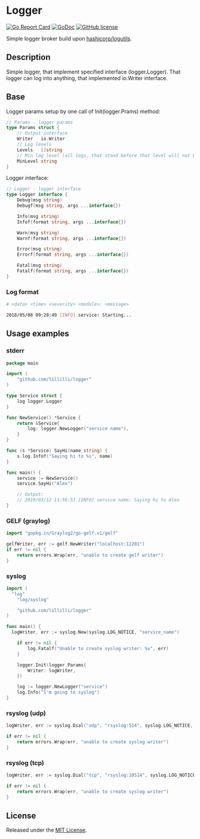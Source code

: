 # Logger

[![Go Report Card](https://goreportcard.com/badge/lillilli/jsonrpc)](https://goreportcard.com/report/lillilli/logger)
[![GoDoc](https://godoc.org/github.com/lillilli/jsonrpc?status.svg)](https://godoc.org/github.com/lillilli/logger)
[![GitHub license](https://img.shields.io/badge/license-MIT-blue.svg)](https://raw.githubusercontent.com/lillilli/logger/master/LICENSE)

Simple logger broker build upon [hashicorp/logutils](https://github.com/hashicorp/logutils).

## Description

Simple logger, that implement specified interface (logger.Logger). That logger can log into anything, that implemented io.Writer interface.

## Base

Logger params setup by one call of Init(logger.Prams) method:

```go
// Params - logger params
type Params struct {
    // Output interface
    Writer   io.Writer
    // Log levels
    Levels   []string
    // Min log level (all logs, that stand before that level will not be logged)
    MinLevel string
}
```

Logger interface:

```go
// Logger - logger interface
type Logger interface {
    Debug(msg string)
    Debugf(msg string, args ...interface{})

    Info(msg string)
    Infof(format string, args ...interface{})

    Warn(msg string)
    Warnf(format string, args ...interface{})

    Error(msg string)
    Errorf(format string, args ...interface{})

    Fatal(msg string)
    Fatalf(format string, args ...interface{})
}
```

### Log format

```bash
# <data> <time> <severity> <module>: <message>

2018/05/08 09:28:49 [INFO] service: Starting...
```

## Usage examples

### stderr

```go
package main

import (
	"github.com/lillilli/logger"
)

type Service struct {
	log logger.Logger
}

func NewService() *Service {
	return &Service{
		log: logger.NewLogger("service name"),
	}
}

func (s *Service) SayHi(name string) {
	s.log.Infof("Saying hi to %s", name)
}

func main() {
	service := NewService()
	service.SayHi("Alex")

	// Output:
	// 2019/03/12 11:56:53 [INFO] service name: Saying hi to Alex
}
```

### GELF (graylog)

```go
import "gopkg.in/Graylog2/go-gelf.v1/gelf"

gelfWriter, err := gelf.NewWriter("localhost:12201")
if err != nil {
    return errors.Wrap(err, "unable to create gelf writer")
}
```

### syslog

```go
import (
  "log"
	"log/syslog"

	"github.com/lillilli/logger"
)

func main() {
  logWriter, err := syslog.New(syslog.LOG_NOTICE, "service_name")

	if err != nil {
		log.Fatalf("Unable to create syslog writer: %v", err)
	}

	logger.Init(logger.Params{
		Writer: logWriter,
	})

	log := logger.NewLogger("service")
	log.Info("I'm going to syslog")
}
```

### rsyslog (udp)

```go
logWriter, err := syslog.Dial("udp", "rsyslog:514", syslog.LOG_NOTICE, "service_name")

if err != nil {
    return errors.Wrap(err, "unable to create syslog writer")
}
```

### rsyslog (tcp)

```go
logWriter, err := syslog.Dial("tcp", "rsyslog:10514", syslog.LOG_NOTICE, "service_name")

if err != nil {
    return errors.Wrap(err, "unable to create syslog writer")
}
```

## License

Released under the [MIT License](https://github.com/lillilli/logger/blob/master/LICENSE).